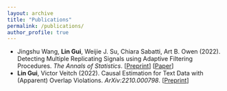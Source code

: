 ```yaml
---
layout: archive
title: "Publications"
permalink: /publications/
author_profile: true
---
```


<!-- ### Publications -->

- Jingshu Wang, **Lin Gui**, Weijie J. Su, Chiara Sabatti, Art B. Owen (2022). Detecting Multiple Replicating Signals using Adaptive Filtering Procedures. *The Annals of Statistics*. [[Preprint](https://arxiv.org/abs/1610.03330)] [[Paper](https://projecteuclid.org/journals/annals-of-statistics/volume-50/issue-4/Detecting-multiple-replicating-signals-using-adaptive-filtering-procedures/10.1214/21-AOS2139.short)]
- **Lin Gui**, Victor Veitch (2022). Causal Estimation for Text Data with (Apparent) Overlap Violations. *ArXiv:2210.000798*. [[Preprint](https://arxiv.org/abs/2210.00079)]
